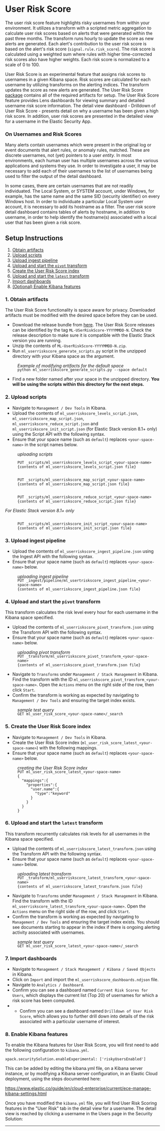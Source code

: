 # User Risk Score

The user risk score feature highlights risky usernames from within your environment. It utilizes a transform with a scripted metric aggregation to calculate user risk scores based on alerts that were generated within the past three months. The transform runs hourly to update the score as new alerts are generated. Each alert's contribution to the user risk score is based on the alert's risk score (`signal.rule.risk_score`). The risk score is calculated using a weighted sum where rules with higher time-corrected risk scores also have higher weights. Each risk score is normalized to a scale of 0 to 100.

User Risk Score is an experimental feature that assigns risk scores to usernames in a given Kibana space. Risk scores are calculated for each username by utilizing transforms on the alerting indices. The transform updates the score as new alerts are generated. The User Risk Score [package]() contains all of the required artifacts for setup. The User Risk Score feature provides Lens dashboards for viewing summary and detailed username risk score information. The detail view dashboard - Drilldown of User Risk Score - presents detail on why a username has been given a high risk score. In addition, user risk scores are presented in the detailed view for a username in the Elastic Security App.


### On Usernames and Risk Scores

 Many alerts contain usernames which were present in the original log or event documents that alert rules, or anomaly rules, matched. These are discrete usernames, not (yet) pointers to a user *entity*. In most environments, each human user has multiple usernames across the various applications and systems they use. In order to investigate a user, it may be necessary to add each of their usernames to the list of usernames being used to filter the output of the detail dashboard. 

In some cases, there are certain usernames that are not readily individuated. The Local System, or SYSTEM account, under Windows, for example, has the same name and the same SID (security identifier) on every Windows host. In order to individuate a particular Local System user account, it is necessary to add its hostname as a filter. The user risk score detail dashboard contains tables of alerts by hostname, in addition to username, in order to help identify the hostname(s) associated with a local user that has been given a risk score. 

## Setup Instructions

 1. [Obtain artifacts](#obtain-artifacts) 
 2. [Upload scripts](#upload-scripts)
 3. [Upload ingest pipeline](#upload-ingest-pipeline)
 4. [Upload and start the `pivot` transform](#upload-start-pivot)
 5. [Create the User Risk Score index](#user-risk-index)
 6. [Upload and start the `latest` transform](#upload-start-latest)
 7. [Import dashboards](#import-dashboards)
 8. [(Optional) Enable Kibana features](#enable-kibana)

<h3 id="modify-artifacts">1. Obtain artifacts</h3>

The User Risk Score functionality is space aware for privacy. Downloaded artifacts must be modified with the desired space before they can be used.

 - Download the release bundle from [here](). The User Risk Score releases can be identified by the tag `ML-USerRiskScore-YYYYMMDD-N`. Check the release description to make sure it is compatible with the Elastic Stack version you are running.
 - Unzip the contents of `ML-UserRiskScore-YYYYMMDD-N.zip`.
 - Run `ml_userriskscore_generate_scripts.py` script in the unzipped directory with your Kibana space as the argument.
<div style="margin-left: 40px">   
<i>Example of modifying artifacts for the default space</i>
   <pre style="margin-top:-2px"><code>python ml_userriskscore_generate_scripts.py --space default
</code></pre></div>

 - Find a new folder named after your space in the unzipped directory. **You will be using the scripts within this directory for the next steps.**

<h3 id="upload-scripts">2. Upload scripts</h3>

- Navigate to `Management / Dev Tools` in Kibana.
- Upload the contents of `ml_userriskscore_levels_script.json`, `ml_userriskscore_map_script.json`, `ml_userriskscore_reduce_script.json` and `ml_userriskscore_init_script.json` (for Elastic Stack version 8.1+ only) using the Script API with the following syntax.
- Ensure that your space name (such as `default`) replaces `<your-space-name>` in the script names below.

<div style="margin-left: 40px">   
<i>uploading scripts</i>
   <pre style="margin-top:-2px"><code>
PUT _scripts/ml_userriskscore_levels_script_&lt;your-space-name&gt;
{contents of ml_userriskscore_levels_script.json file}
</code></pre></div>

<div style="margin-left: 40px">
   <pre><code>
PUT _scripts/ml_userriskscore_map_script_&lt;your-space-name&gt;
{contents of ml_userriskscore_map_script.json file}
</code></pre></div>

<div style="margin-left: 40px">
   <pre><code>
PUT _scripts/ml_userriskscore_reduce_script_&lt;your-space-name&gt;
{contents of ml_userriskscore_reduce_script.json file}
</code></pre></div>

<i>For Elastic Stack version 8.1+ only</i>
<div style="margin-left: 40px">
   <pre><code>
PUT _scripts/ml_userriskscore_init_script_&lt;your-space-name&gt;
{contents of ml_userriskscore_init_script.json file}
</code></pre></div>


<h3 id="upload-ingest-pipeline">3. Upload ingest pipeline</h3>

- Upload the contents of `ml_userriskscore_ingest_pipeline.json` using the Ingest API with the following syntax.
- Ensure that your space name (such as `default`) replaces `<your-space-name>` below.

<div style="margin-left: 40px">   
<i>uploading ingest pipeline</i>
   <pre style="margin-top:-2px"><code>PUT _ingest/pipeline/ml_usertriskscore_ingest_pipeline_&lt;your-space-name&gt;
{contents of ml_userriskscore_ingest_pipeline.json file}
</code></pre></div>



<h3 id="upload-start-pivot">4. Upload and start the <code>pivot</code> transform</h3>

This transform calculates the risk level every hour for each username in the Kibana space specified.

- Upload the contents of `ml_userriskscore_pivot_transform.json` using the Transform API with the following syntax.
- Ensure that your space name (such as `default`) replaces `<your-space-name>` below.

<div style="margin-left: 40px">   
<i>uploading pivot transform</i>
   <pre style="margin-top:-2px"><code>PUT _transform/ml_userriskscore_pivot_transform_&lt;your-space-name&gt;
{contents of ml_userriskscore_pivot_transform.json file}
</code></pre></div>

- Navigate to `Transforms` under `Management / Stack Management` in Kibana. Find the transform with the ID `ml_userriskscore_pivot_transform_<your-space-name>`. Open the `Actions` menu on the right side of the row, then click `Start`.
- Confirm the transform is working as expected by navigating to `Management / Dev Tools` and ensuring the target index exists.

<div style="margin-left: 40px">   
<i>sample test query</i>
   <pre style="margin-top:-2px"><code>GET ml_user_risk_score_&lt;your-space-name&gt;/_search
</code></pre></div>

<h3 id="user-risk-index">5. Create the User Risk Score index</h3>

- Navigate to `Management / Dev Tools` in Kibana.
- Create the User Risk Score index (`ml_user_risk_score_latest_<your-space-name>`) with the following mappings.
- Ensure that your space name (such as `default`) replaces `<your-space-name>` below.

<div style="margin-left: 40px">   
<i>creating the User Risk Score index</i>
   <pre style="margin-top:-2px"><code>PUT ml_user_risk_score_latest_&lt;your-space-name&gt;
{
  "mappings":{
    "properties":{
      "user.name":{
        "type":"keyword"
      }
    }
  }
}
</code></pre></div>

<h3 id="upload-start-latest">6. Upload and start the <code>latest</code> transform</h3>

This transform recurrently calculates risk levels for all usernames in the Kibana space specified.

- Upload the contents of `ml_userriskscore_latest_transform.json` using the Transform API with the following syntax.
- Ensure that your space name (such as `default`) replaces `<your-space-name>` below.

<div style="margin-left: 40px">   
<i>uploading latest transform</i>
   <pre style="margin-top:-2px"><code>PUT _transform/ml_userriskscore_latest_transform_&lt;your-space-name&gt;
{contents of ml_userriskscore_latest_transform.json file}
</code></pre></div>

- Navigate to `Transforms` under `Management / Stack Management` in Kibana. Find the transform with the ID `ml_userriskscore_latest_transform_<your-space-name>`. Open the `Actions` menu on the right side of the row, and click `Start`.
- Confirm the transform is working as expected by navigating to `Management / Dev Tools` and ensuring the target index exists. You should see documents starting to appear in the index if there is ongoing alerting activity associated with usernames.

<div style="margin-left: 40px">   
<i>sample test query</i>
   <pre style="margin-top:-2px"><code>GET ml_user_risk_score_latest_&lt;your-space-name&gt;/_search
</code></pre></div>

<h3 id="import-dashboards">7. Import dashboards</h3>

- Navigate to `Management / Stack Management / Kibana / Saved Objects` in Kibana.
- Click on `Import` and import the `ml_userriskscore_dashboards.ndjson` file.
- Navigate to `Analytics / Dashboard`.
- Confirm you can see a dashboard named `Current Risk Scores for Users`, which displays the current list (Top 20) of  usernames for which a risk score has been computed.
- - Confirm you can see a dashboard named `Drilldown of User Risk Score`, which allows you to further drill down into details of the risk associated with a particular username of interest.

<h3 id="enable-kibana">8. Enable Kibana features</h3>

To enable the Kibana features for User Risk Score, you will first need to add the following configuration to `kibana.yml`.

```
xpack.securitySolution.enableExperimental: ['riskyUsersEnabled']
```
This can be added by editing the kibana.yml file, on a Kibana server instance, or by modifying a Kibana server configuration, in an Elastic Cloud deployment, using the steps documented here:

https://www.elastic.co/guide/en/cloud-enterprise/current/ece-manage-kibana-settings.html

Once you have modified the `kibana.yml` file, you will find User Risk Scoring features in the "User Risk" tab in the detail view for a username. The detail view is reached by clicking a username in the Users page in the Security Solution:

<hr/>



